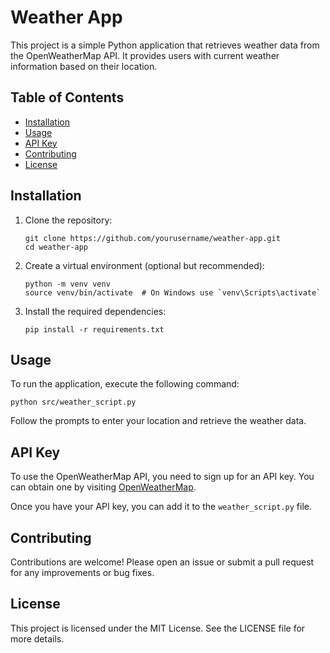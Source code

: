# Weather App

This project is a simple Python application that retrieves weather data from the OpenWeatherMap API. It provides users with current weather information based on their location.

## Table of Contents

- [Installation](#installation)
- [Usage](#usage)
- [API Key](#api-key)
- [Contributing](#contributing)
- [License](#license)

## Installation

1. Clone the repository:
   ```
   git clone https://github.com/yourusername/weather-app.git
   cd weather-app
   ```

2. Create a virtual environment (optional but recommended):
   ```
   python -m venv venv
   source venv/bin/activate  # On Windows use `venv\Scripts\activate`
   ```

3. Install the required dependencies:
   ```
   pip install -r requirements.txt
   ```

## Usage

To run the application, execute the following command:
```
python src/weather_script.py
```

Follow the prompts to enter your location and retrieve the weather data.

## API Key

To use the OpenWeatherMap API, you need to sign up for an API key. You can obtain one by visiting [OpenWeatherMap](https://openweathermap.org/api).

Once you have your API key, you can add it to the `weather_script.py` file.

## Contributing

Contributions are welcome! Please open an issue or submit a pull request for any improvements or bug fixes.

## License

This project is licensed under the MIT License. See the LICENSE file for more details.